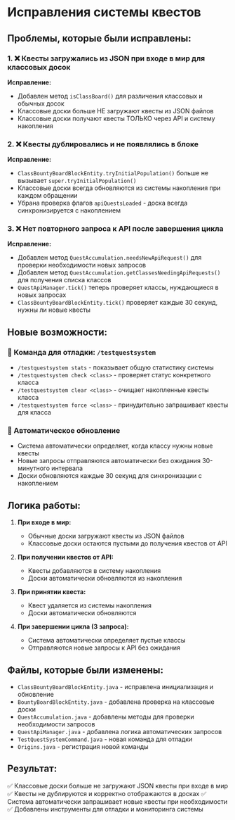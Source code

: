 # Исправления системы квестов

## Проблемы, которые были исправлены:

### 1. ❌ Квесты загружались из JSON при входе в мир для классовых досок
**Исправление:**
- Добавлен метод `isClassBoard()` для различения классовых и обычных досок
- Классовые доски больше НЕ загружают квесты из JSON файлов
- Классовые доски получают квесты ТОЛЬКО через API и систему накопления

### 2. ❌ Квесты дублировались и не появлялись в блоке
**Исправление:**
- `ClassBountyBoardBlockEntity.tryInitialPopulation()` больше не вызывает `super.tryInitialPopulation()`
- Классовые доски всегда обновляются из системы накопления при каждом обращении
- Убрана проверка флагов `apiQuestsLoaded` - доска всегда синхронизируется с накоплением

### 3. ❌ Нет повторного запроса к API после завершения цикла
**Исправление:**
- Добавлен метод `QuestAccumulation.needsNewApiRequest()` для проверки необходимости новых запросов
- Добавлен метод `QuestAccumulation.getClassesNeedingApiRequests()` для получения списка классов
- `QuestApiManager.tick()` теперь проверяет классы, нуждающиеся в новых запросах
- `ClassBountyBoardBlockEntity.tick()` проверяет каждые 30 секунд, нужны ли новые квесты

## Новые возможности:

### 🔧 Команда для отладки: `/testquestsystem`
- `/testquestsystem stats` - показывает общую статистику системы
- `/testquestsystem check <class>` - проверяет статус конкретного класса
- `/testquestsystem clear <class>` - очищает накопленные квесты класса
- `/testquestsystem force <class>` - принудительно запрашивает квесты для класса

### 🔄 Автоматическое обновление
- Система автоматически определяет, когда классу нужны новые квесты
- Новые запросы отправляются автоматически без ожидания 30-минутного интервала
- Доски обновляются каждые 30 секунд для синхронизации с накоплением

## Логика работы:

1. **При входе в мир:**
   - Обычные доски загружают квесты из JSON файлов
   - Классовые доски остаются пустыми до получения квестов от API

2. **При получении квестов от API:**
   - Квесты добавляются в систему накопления
   - Доски автоматически обновляются из накопления

3. **При принятии квеста:**
   - Квест удаляется из системы накопления
   - Доски автоматически обновляются

4. **При завершении цикла (3 запроса):**
   - Система автоматически определяет пустые классы
   - Отправляются новые запросы к API без ожидания

## Файлы, которые были изменены:

- `ClassBountyBoardBlockEntity.java` - исправлена инициализация и обновление
- `BountyBoardBlockEntity.java` - добавлена проверка на классовые доски
- `QuestAccumulation.java` - добавлены методы для проверки необходимости запросов
- `QuestApiManager.java` - добавлена логика автоматических запросов
- `TestQuestSystemCommand.java` - новая команда для отладки
- `Origins.java` - регистрация новой команды

## Результат:

✅ Классовые доски больше не загружают JSON квесты при входе в мир
✅ Квесты не дублируются и корректно отображаются в досках
✅ Система автоматически запрашивает новые квесты при необходимости
✅ Добавлены инструменты для отладки и мониторинга системы